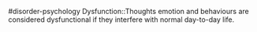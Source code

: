 #disorder-psychology 
Dysfunction::Thoughts emotion and behaviours are considered dysfunctional if they interfere with normal day-to-day life.